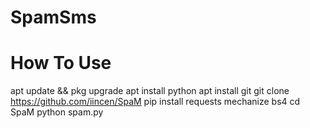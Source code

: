 # SpamSms


# How To Use

apt update && pkg upgrade
apt install python
apt install git
git clone https://github.com/iincen/SpaM
pip install requests mechanize bs4
cd SpaM
python spam.py
